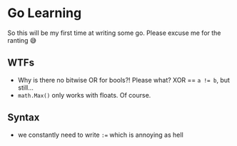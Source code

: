 # Go Learning

So this will be my first time at writing some go.
Please excuse me for the ranting 😅

## WTFs

- Why is there no bitwise OR for bools?! Please what? XOR == `a != b`, but still...
- `math.Max()` only works with floats. Of course.

## Syntax

- we constantly need to write `:=` which is annoying as hell
